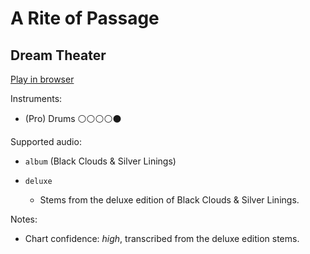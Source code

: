 # A Rite of Passage

## Dream Theater


[Play in browser](http://pages.cs.wisc.edu/~tolly/customs/?title=a-rite-of-passage&artist=dream-theater)

Instruments:

  * (Pro) Drums ⚪️⚪️⚪️⚪️⚫️

Supported audio:

  * `album` (Black Clouds & Silver Linings)

  * `deluxe`

    * Stems from the deluxe edition of Black Clouds & Silver Linings.

Notes:

  * Chart confidence: *high*, transcribed from the deluxe edition stems.

